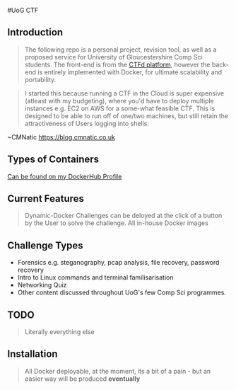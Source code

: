 #UoG CTF

## Introduction
> The following repo is a personal project, revision tool, as well as a proposed service for University of Gloucestershire Comp Sci students. The front-end is from the [CTFd platform](https://github.com/CTFd), however the back-end is entirely implemented with Docker, for ultimate scalability and portability.

> I started this because running a CTF in the Cloud is super expensive (atleast with my budgeting), where you'd have to deploy multiple instances e.g. EC2 on AWS for a some-what feasible CTF. This is designed to be able to run off of one/two machines, but still retain the attractiveness of Users logging into shells.

 ~CMNatic https://blog.cmnatic.co.uk 

## Types of Containers
[Can be found on my DockerHub Profile](https://hub.docker.com/u/cmnatic)

## Current Features
> Dynamic-Docker Challenges can be deloyed at the click of a button by the User to solve the challenge. 
> All in-house Docker images


## Challenge Types
* Forensics e.g. steganography, pcap analysis, file recovery, password recovery
* Intro to Linux commands and terminal familisarisation
* Networking Quiz
* Other content discussed throughout UoG's few Comp Sci programmes.


## TODO
> Literally everything else

## Installation

> All Docker deployable, at the moment, its a bit of a pain - but an easier way will be produced **eventually**
